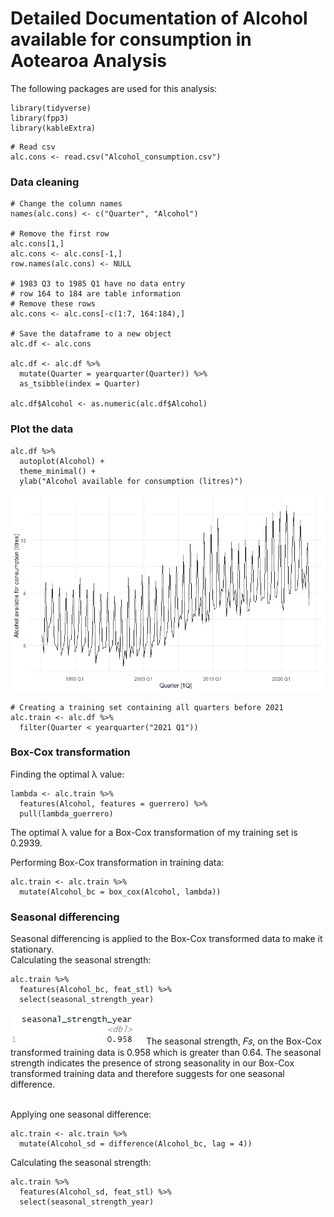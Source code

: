 # Detailed Documentation of Alcohol available for consumption in Aotearoa Analysis

The following packages are used for this analysis:
```
library(tidyverse)
library(fpp3)
library(kableExtra)
```

```
# Read csv
alc.cons <- read.csv("Alcohol_consumption.csv")
```

### Data cleaning
```
# Change the column names 
names(alc.cons) <- c("Quarter", "Alcohol")

# Remove the first row 
alc.cons[1,]
alc.cons <- alc.cons[-1,]
row.names(alc.cons) <- NULL

# 1983 Q3 to 1985 Q1 have no data entry
# row 164 to 184 are table information
# Remove these rows 
alc.cons <- alc.cons[-c(1:7, 164:184),]

# Save the dataframe to a new object
alc.df <- alc.cons

alc.df <- alc.df %>%
  mutate(Quarter = yearquarter(Quarter)) %>%
  as_tsibble(index = Quarter)

alc.df$Alcohol <- as.numeric(alc.df$Alcohol)
```

### Plot the data 
```
alc.df %>%
  autoplot(Alcohol) +
  theme_minimal() +
  ylab("Alcohol available for consumption (litres)")
```
<img src="https://github.com/Aimee-Iwashita/Alcohol-Available-for-Consumption-in-NZ/blob/main/images/Plot1.png" alt="Time-series plot of data">

```
# Creating a training set containing all quarters before 2021
alc.train <- alc.df %>%
  filter(Quarter < yearquarter("2021 Q1"))
```

### Box-Cox transformation 
Finding the optimal &lambda; value:
```
lambda <- alc.train %>%
  features(Alcohol, features = guerrero) %>%
  pull(lambda_guerrero)
```
The optimal &lambda; value for a Box-Cox transformation of my training set is 0.2939.

Performing Box-Cox transformation in training data:
```
alc.train <- alc.train %>%
  mutate(Alcohol_bc = box_cox(Alcohol, lambda))
```

### Seasonal differencing
Seasonal differencing is applied to the Box-Cox transformed data to make it stationary. <br>
Calculating the seasonal strength:
```
alc.train %>%
  features(Alcohol_bc, feat_stl) %>%
  select(seasonal_strength_year)
```
<img src="https://github.com/Aimee-Iwashita/Alcohol-Available-for-Consumption-in-NZ/blob/main/images/Seasonal_Strength.png" alt="Seasonal strength">
The seasonal strength, 𝐹𝑠, on the Box-Cox transformed training data is 0.958 which is greater than 0.64. The seasonal strength indicates the presence of strong seasonality in our Box-Cox transformed training data and therefore suggests for one seasonal difference.
<br>
<br>

Applying one seasonal difference:

```
alc.train <- alc.train %>%
  mutate(Alcohol_sd = difference(Alcohol_bc, lag = 4))
```

Calculating the seasonal strength:
```
alc.train %>%
  features(Alcohol_sd, feat_stl) %>%
  select(seasonal_strength_year)
```


